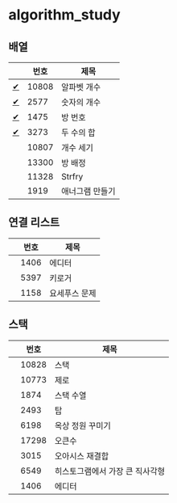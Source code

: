 # algorithm_study

## 배열

| |번호|제목|
|--|--|--|
|[✔](BOJ/10808.cpp)|10808|알파벳 개수|
|[✔](BOJ/2577.cpp)|2577|숫자의 개수|
|[✔](BOJ/1475.cpp)|1475|방 번호|
|[✔](BOJ/3273.cpp)|3273|두 수의 합|
| |10807|개수 세기|
| |13300|방 배정|
| |11328|Strfry|
| |1919|애너그램 만들기|

## 연결 리스트
| |번호|제목|
|--|--|--|
| |1406|에디터|
| |5397|키로거|
| |1158|요세푸스 문제|

## 스택
| |번호|제목|
|--|--|--|
| |10828|스택|
| |10773|제로|
| |1874|스택 수열|
| |2493|탑|
| |6198|옥상 정원 꾸미기|
| |17298|오큰수|
| |3015|오아시스 재결합|
| |6549|히스토그램에서 가장 큰 직사각형|
| |1406|에디터|
